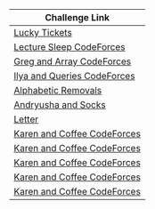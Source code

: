 | Challenge Link |
| -----------------|
|[Lucky Tickets](https://codeforces.com/contest/43/problem/C)|
|[Lecture Sleep CodeForces](https://codeforces.com/contest/961/problem/B)|
|[Greg and Array CodeForces](https://codeforces.com/problemset/problem/296/C)|
|[Ilya and Queries CodeForces](https://codeforces.com/problemset/problem/313/B)|
|[Alphabetic Removals](https://codeforces.com/contest/999/problem/C)|
|[Andryusha and Socks](https://codeforces.com/contest/780/problem/A)|
|[Letter](https://codeforces.com/contest/43/problem/B)|
|[Karen and Coffee CodeForces](https://onlinejudge.org/index.php?option=onlinejudge&Itemid=8&page=show_problem&problem=1876)|
|[Karen and Coffee CodeForces](https://onlinejudge.org/index.php?option=onlinejudge&Itemid=8&page=show_problem&problem=1876)|
|[Karen and Coffee CodeForces](https://onlinejudge.org/index.php?option=onlinejudge&Itemid=8&page=show_problem&problem=1876)|
|[Karen and Coffee CodeForces](https://onlinejudge.org/index.php?option=onlinejudge&Itemid=8&page=show_problem&problem=1876)|
|[Karen and Coffee CodeForces](https://onlinejudge.org/index.php?option=onlinejudge&Itemid=8&page=show_problem&problem=1876)|
